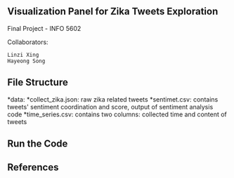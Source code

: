 ## Visualization Panel for Zika Tweets Exploration 
Final Project - INFO 5602

Collaborators:

	Linzi Xing
	Hayeong Song

## File Structure
*data:
	*collect_zika.json: raw zika related tweets
	*sentimet.csv: contains tweets' sentiment coordination and score, output of sentiment analysis code
	*time_series.csv: contains two columns: collected time and content of tweets
	


## Run the Code



## References

